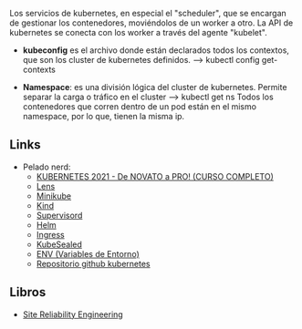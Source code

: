 Los servicios de kubernetes, en especial el "scheduler", que se encargan
de gestionar los contenedores, moviéndolos de un worker a otro. La API
de kubernetes se conecta con los worker a través del agente "kubelet".

* **kubeconfig** es el archivo donde están declarados todos los contextos, que son
los cluster de kubernetes definidos. --> kubectl config get-contexts

* **Namespace**: es una división lógica del cluster de kubernetes. Permite separar
la carga o tráfico en el cluster --> kubectl get ns
Todos los contenedores que corren dentro de un pod están en el mismo namespace,
por lo que, tienen la misma ip.

## Links

* Pelado nerd:
  * [KUBERNETES 2021 - De NOVATO a PRO! (CURSO COMPLETO)](https://www.youtube.com/watch?v=DCoBcpOA7W4&t=2540s)
  * [Lens](https://www.youtube.com/watch?v=DFMKcR4BqwM&t=0s)
  * [Minikube](https://minikube.sigs.k8s.io/docs/start/)
  * [Kind](https://kind.sigs.k8s.io/)
  * [Supervisord](https://www.youtube.com/watch?v=mfXnqHRT8hI&t=0s)
  * [Helm](https://www.youtube.com/watch?v=CPjfb-I_BKU&t=0s)
  * [Ingress](https://kubernetes.io/docs/concepts/services-networking/ingress/)
  * [KubeSealed](https://www.youtube.com/watch?v=YuKAiy0Olc0&t=0s)
  * [ENV (Variables de Entorno)](https://www.youtube.com/watch?v=T7lRHHa4YxE&t=0s)
  * [Repositorio github kubernetes](https://github.com/pablokbs/peladonerd/tree/master/kubernetes/35)

## Libros

* [Site Reliability Engineering](https://landing.google.com/sre/book.html)
